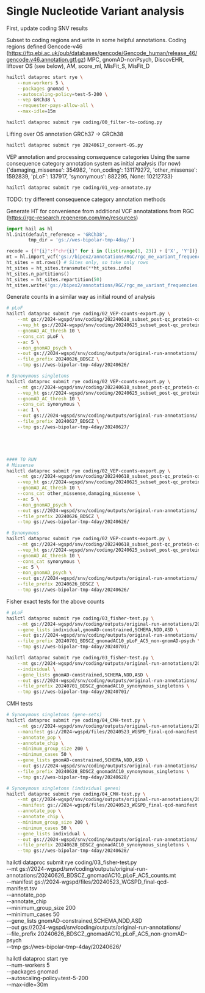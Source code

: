 # Single Nucleotide Variant analysis


First, update coding SNV results

Subset to coding regions and write in some helpful annotations.
Coding regions defined Gencode-v46 (https://ftp.ebi.ac.uk/pub/databases/gencode/Gencode_human/release_46/gencode.v46.annotation.gtf.gz)
MPC, gnomAD-nonPsych, DiscovEHR, liftover OS (see below), AM, score_ml, MisFit_S, MisFit_D 
```bash
hailctl dataproc start rye \
    --num-workers 5 \
    --packages gnomad \
    --autoscaling-policy=test-5-200 \
    --vep GRCh38 \
    --requester-pays-allow-all \
    --max-idle=15m

hailctl dataproc submit rye coding/00_filter-to-coding.py
```

Lifting over OS annotation GRCh37 -> GRCh38
```bash
hailctl dataproc submit rye 20240617_convert-OS.py
```


VEP annotation and processing consequence categories
Using the same consequence category annotation system as initial analysis (for now)
{'damaging_missense': 354982, 'non_coding': 131179272, 'other_missense': 1592839, 'pLoF': 137917, 'synonymous': 882295, None: 10212733}
```bash
hailctl dataproc submit rye coding/01_vep-annotate.py
```


TODO: try different consequence category annotation methods



Generate HT for convenience from additional VCF annotatations from RGC (https://rgc-research.regeneron.com/me/resources)
```python
import hail as hl
hl.init(default_reference = 'GRCh38',
        tmp_dir = 'gs://wes-bipolar-tmp-4day/')

recode = {f"{i}":f"chr{i}" for i in (list(range(1, 23)) + ['X', 'Y'])} # Since improperly formatted
mt = hl.import_vcf('gs://bipex2/annotations/RGC/rgc_me_variant_frequencies_chr*_20231004.vcf.gz', force = True, reference_genome='GRCh38', contig_recoding=recode) # Read in
ht_sites = mt.rows() # Sites only, so take only rows
ht_sites = ht_sites.transmute(**ht_sites.info)
ht_sites.n_partitions()
ht_sites = ht_sites.repartition(50)
ht_sites.write('gs://bipex2/annotations/RGC/rgc_me_variant_frequencies.ht')
```




Generate counts in a similar way as initial round of analysis
```bash
# pLoF
hailctl dataproc submit rye coding/02_VEP-counts-export.py \
    --mt gs://2024-wgspd/snv/coding/202240618_subset_post-qc_protein-coding.mt \
    --vep_ht gs://2024-wgspd/snv/coding/20240625_subset_post-qc_protein-coding_VEP-annotated_original.ht \
    --gnomAD_AC_thresh 10 \
    --cons_cat pLoF \
    --ac 5 \
    --non_gnomAD_psych \
    --out gs://2024-wgspd/snv/coding/outputs/original-run-annotations/ \
    --file_prefix 20240626_BDSCZ \
    --tmp gs://wes-bipolar-tmp-4day/20240626/

# Synonymous singletons
hailctl dataproc submit rye coding/02_VEP-counts-export.py \
    --mt gs://2024-wgspd/snv/coding/202240618_subset_post-qc_protein-coding.mt \
    --vep_ht gs://2024-wgspd/snv/coding/20240625_subset_post-qc_protein-coding_VEP-annotated_original.ht \
    --gnomAD_AC_thresh 10 \
    --cons_cat synonymous \
    --ac 1 \
    --out gs://2024-wgspd/snv/coding/outputs/original-run-annotations/ \
    --file_prefix 20240627_BDSCZ \
    --tmp gs://wes-bipolar-tmp-4day/20240627/





#### TO RUN
# Missense
hailctl dataproc submit rye coding/02_VEP-counts-export.py \
    --mt gs://2024-wgspd/snv/coding/202240618_subset_post-qc_protein-coding.mt \
    --vep_ht gs://2024-wgspd/snv/coding/20240625_subset_post-qc_protein-coding_VEP-annotated_original.ht \
    --gnomAD_AC_thresh 10 \
    --cons_cat other_missense,damaging_missense \
    --ac 5 \
    --non_gnomAD_psych \
    --out gs://2024-wgspd/snv/coding/outputs/original-run-annotations/ \
    --file_prefix 20240626_BDSCZ \
    --tmp gs://wes-bipolar-tmp-4day/20240626/

# Synonymous
hailctl dataproc submit rye coding/02_VEP-counts-export.py \
    --mt gs://2024-wgspd/snv/coding/202240618_subset_post-qc_protein-coding.mt \
    --vep_ht gs://2024-wgspd/snv/coding/20240625_subset_post-qc_protein-coding_VEP-annotated_original.ht \
    --gnomAD_AC_thresh 10 \
    --cons_cat synonymous \
    --ac 5 \
    --non_gnomAD_psych \
    --out gs://2024-wgspd/snv/coding/outputs/original-run-annotations/ \
    --file_prefix 20240626_BDSCZ \
    --tmp gs://wes-bipolar-tmp-4day/20240626/
```


Fisher exact tests for the above counts
```bash
# pLoF
hailctl dataproc submit rye coding/03_fisher-test.py \
    --mt gs://2024-wgspd/snv/coding/outputs/original-run-annotations/20240626_BDSCZ_gnomadAC10_pLoF_AC5_counts.mt \
    --gene_lists individual,gnomAD-constrained,SCHEMA,NDD,ASD \
    --out gs://2024-wgspd/snv/coding/outputs/original-run-annotations/ \
    --file_prefix 20240701_BDSCZ_gnomadAC10_pLoF_AC5_non-gnomAD-psych \
    --tmp gs://wes-bipolar-tmp-4day/20240701/

hailctl dataproc submit rye coding/03_fisher-test.py \
    --mt gs://2024-wgspd/snv/coding/outputs/original-run-annotations/20240627_BDSCZ_gnomadAC10_synonymous_singletons_counts.mt \
    --individual \
    --gene_lists gnomAD-constrained,SCHEMA,NDD,ASD \
    --out gs://2024-wgspd/snv/coding/outputs/original-run-annotations/ \
    --file_prefix 20240701_BDSCZ_gnomadAC10_synonymous_singletons \
    --tmp gs://wes-bipolar-tmp-4day/20240701/
```

CMH tests
```bash
# Synonymous singletons (gene-sets)
hailctl dataproc submit rye coding/04_CMH-test.py \
    --mt gs://2024-wgspd/snv/coding/outputs/original-run-annotations/20240627_BDSCZ_gnomadAC10_synonymous_singletons_counts.mt \
    --manifest gs://2024-wgspd/files/20240523_WGSPD_final-qcd-manifest.tsv \
    --annotate_pop \
    --annotate_chip \
    --minimum_group_size 200 \
    --minimum_cases 50 \
    --gene_lists gnomAD-constrained,SCHEMA,NDD,ASD \
    --out gs://2024-wgspd/snv/coding/outputs/original-run-annotations/ \
    --file_prefix 20240628_BDSCZ_gnomadAC10_synonymous_singletons \
    --tmp gs://wes-bipolar-tmp-4day/20240628/

# Synonymous singletons (individual genes)
hailctl dataproc submit rye coding/04_CMH-test.py \
    --mt gs://2024-wgspd/snv/coding/outputs/original-run-annotations/20240627_BDSCZ_gnomadAC10_synonymous_singletons_counts.mt \
    --manifest gs://2024-wgspd/files/20240523_WGSPD_final-qcd-manifest.tsv \
    --annotate_pop \
    --annotate_chip \
    --minimum_group_size 200 \
    --minimum_cases 50 \
    --gene_lists individual \
    --out gs://2024-wgspd/snv/coding/outputs/original-run-annotations/ \
    --file_prefix 20240628_BDSCZ_gnomadAC10_synonymous_singletons \
    --tmp gs://wes-bipolar-tmp-4day/20240628/
```
hailctl dataproc submit rye coding/03_fisher-test.py \
    --mt gs://2024-wgspd/snv/coding/outputs/original-run-annotations/20240626_BDSCZ_gnomadAC10_pLoF_AC5_counts.mt \
    --manifest gs://2024-wgspd/files/20240523_WGSPD_final-qcd-manifest.tsv \
    --annotate_pop \
    --annotate_chip \
    --minimum_group_size 200 \
    --minimum_cases 50 \
    --gene_lists gnomAD-constrained,SCHEMA,NDD,ASD \
    --out gs://2024-wgspd/snv/coding/outputs/original-run-annotations/ \
    --file_prefix 20240626_BDSCZ_gnomadAC10_pLoF_AC5_non-gnomAD-psych \
    --tmp gs://wes-bipolar-tmp-4day/20240626/

hailctl dataproc start rye \
    --num-workers 5 \
    --packages gnomad \
    --autoscaling-policy=test-5-200 \
    --max-idle=30m
